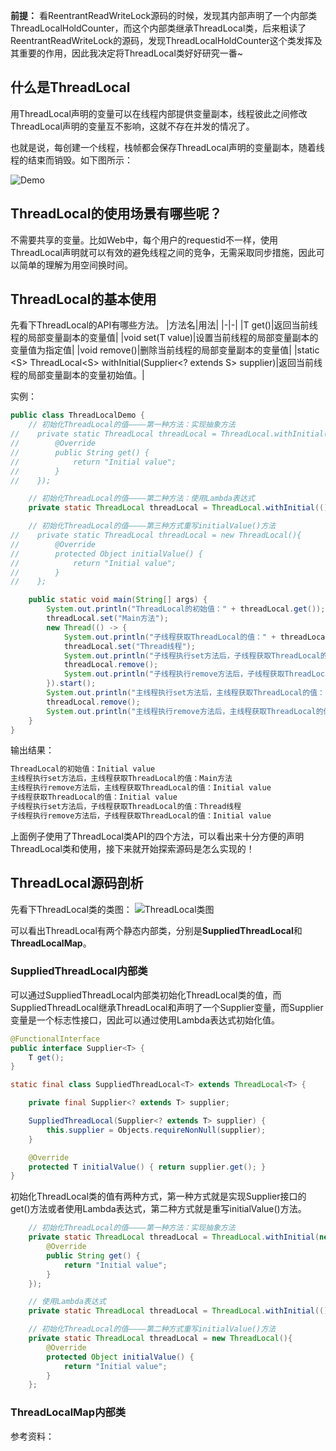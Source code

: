 **前提：** 看ReentrantReadWriteLock源码的时候，发现其内部声明了一个内部类ThreadLocalHoldCounter，而这个内部类继承ThreadLocal类，后来粗读了ReentrantReadWriteLock的源码，发现ThreadLocalHoldCounter这个类发挥及其重要的作用，因此我决定将ThreadLocal类好好研究一番~


## 什么是ThreadLocal


用ThreadLocal声明的变量可以在线程内部提供变量副本，线程彼此之间修改ThreadLocal声明的变量互不影响，这就不存在并发的情况了。

也就是说，每创建一个线程，栈帧都会保存ThreadLocal声明的变量副本，随着线程的结束而销毁。如下图所示：

![Demo](https://raw.githubusercontent.com/MuggleLee/PicGo/master/Concurrent/ThreadLocal/ThreadLocal-demo.png)


## ThreadLocal的使用场景有哪些呢？

不需要共享的变量。比如Web中，每个用户的requestid不一样，使用ThreadLocal声明就可以有效的避免线程之间的竞争，无需采取同步措施，因此可以简单的理解为用空间换时间。


## ThreadLocal的基本使用

先看下ThreadLocal的API有哪些方法。
|方法名|用法|
|-|-|
|T get()|返回当前线程的局部变量副本的变量值|
|void set(T value)|设置当前线程的局部变量副本的变量值为指定值|
|void remove()|删除当前线程的局部变量副本的变量值|
|static \<S> ThreadLocal\<S> withInitial(Supplier<? extends S> supplier)|返回当前线程的局部变量副本的变量初始值。|

实例：
```java
public class ThreadLocalDemo {
    // 初始化ThreadLocal的值————第一种方法：实现抽象方法
//    private static ThreadLocal threadLocal = ThreadLocal.withInitial(new Supplier<String>() {
//        @Override
//        public String get() {
//            return "Initial value";
//        }
//    });

    // 初始化ThreadLocal的值————第二种方法：使用Lambda表达式
    private static ThreadLocal threadLocal = ThreadLocal.withInitial(()->{return "Initial value";});

    // 初始化ThreadLocal的值————第三种方式重写initialValue()方法
//    private static ThreadLocal threadLocal = new ThreadLocal(){
//        @Override
//        protected Object initialValue() {
//            return "Initial value";
//        }
//    };

    public static void main(String[] args) {
        System.out.println("ThreadLocal的初始值：" + threadLocal.get());
        threadLocal.set("Main方法");
        new Thread(() -> {
            System.out.println("子线程获取ThreadLocal的值：" + threadLocal.get());
            threadLocal.set("Thread线程");
            System.out.println("子线程执行set方法后，子线程获取ThreadLocal的值：" + threadLocal.get());
            threadLocal.remove();
            System.out.println("子线程执行remove方法后，子线程获取ThreadLocal的值：" + threadLocal.get());
        }).start();
        System.out.println("主线程执行set方法后，主线程获取ThreadLocal的值：" + threadLocal.get());
        threadLocal.remove();
        System.out.println("主线程执行remove方法后，主线程获取ThreadLocal的值：" + threadLocal.get());
    }
}
```

输出结果：
```java
ThreadLocal的初始值：Initial value
主线程执行set方法后，主线程获取ThreadLocal的值：Main方法
主线程执行remove方法后，主线程获取ThreadLocal的值：Initial value
子线程获取ThreadLocal的值：Initial value
子线程执行set方法后，子线程获取ThreadLocal的值：Thread线程
子线程执行remove方法后，子线程获取ThreadLocal的值：Initial value
```

上面例子使用了ThreadLocal类API的四个方法，可以看出来十分方便的声明ThreadLocal类和使用，接下来就开始探索源码是怎么实现的！

## ThreadLocal源码剖析

先看下ThreadLocal类的类图：
![ThreadLocal类图](https://raw.githubusercontent.com/MuggleLee/PicGo/master/Concurrent/ThreadLocal/ThreadLocal-UML.jpg)

可以看出ThreadLocal有两个静态内部类，分别是**SuppliedThreadLocal**和**ThreadLocalMap**。

### SuppliedThreadLocal内部类
可以通过SuppliedThreadLocal内部类初始化ThreadLocal类的值，而SuppliedThreadLocal继承ThreadLocal和声明了一个Supplier变量，而Supplier变量是一个标志性接口，因此可以通过使用Lambda表达式初始化值。
```java
@FunctionalInterface
public interface Supplier<T> {
    T get();
}

static final class SuppliedThreadLocal<T> extends ThreadLocal<T> {

    private final Supplier<? extends T> supplier;

    SuppliedThreadLocal(Supplier<? extends T> supplier) {
        this.supplier = Objects.requireNonNull(supplier);
    }

    @Override
    protected T initialValue() { return supplier.get(); }
}
```

初始化ThreadLocal类的值有两种方式，第一种方式就是实现Supplier接口的get()方法或者使用Lambda表达式，第二种方式就是重写initialValue()方法。

```java
    // 初始化ThreadLocal的值————第一种方法：实现抽象方法
    private static ThreadLocal threadLocal = ThreadLocal.withInitial(new Supplier<String>() {
        @Override
        public String get() {
            return "Initial value";
        }
    });

    // 使用Lambda表达式
    private static ThreadLocal threadLocal = ThreadLocal.withInitial(()->{return "Initial value";});

    // 初始化ThreadLocal的值————第二种方式重写initialValue()方法
    private static ThreadLocal threadLocal = new ThreadLocal(){
        @Override
        protected Object initialValue() {
            return "Initial value";
        }
    };
```

### ThreadLocalMap内部类
























参考资料：









